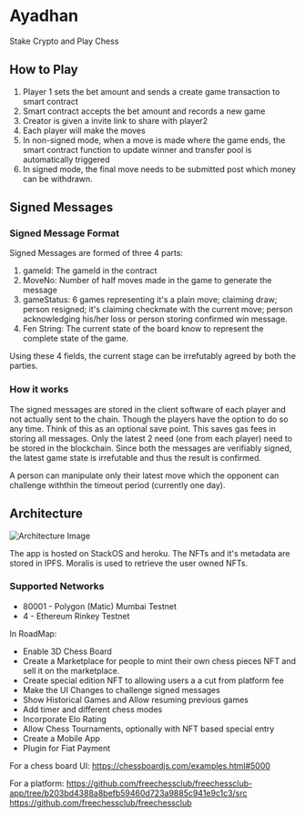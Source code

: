 # Ayadhan
Stake Crypto and Play Chess

## How to Play
1. Player 1 sets the bet amount and sends a create game transaction to smart contract
2. Smart contract accepts the bet amount and records a new game
3. Creator is given a invite link to share with player2
4. Each player will make the moves
5. In non-signed mode, when a move is made where the game ends, the smart contract function to update winner and transfer pool is automatically triggered
6. In signed mode, the final move needs to be submitted post which money can be withdrawn.


## Signed Messages
### Signed Message Format
Signed Messages are formed of three 4 parts:
1. gameId: The gameId in the contract
2. MoveNo: Number of half moves made in the game to generate the message
3. gameStatus: 6 games representing it's a plain move; claiming draw; person resigned; it's claiming checkmate with the current move; person acknowledging his/her loss or person storing confirmed win message.
4. Fen String: The current state of the board know to represent the complete state of the game.

Using these 4 fields, the current stage can be irrefutably agreed by both the parties.

### How it works
The signed messages are stored in the client software of each player and not actually sent to the chain. Though the players have the option to do so any time. Think of this as an optional save point.
This saves gas fees in storing all messages. Only the latest 2 need (one from each player) need to be stored in the blockchain.
Since both the messages are verifiably signed, the latest game state is irrefutable and thus the result is confirmed.

A person can manipulate only their latest move which the opponent can challenge withthin the timeout period (currently one day).

## Architecture
![Architecture Image ](https://github.com/vintageplayer/ZILNFTIndexMarketplace/blob/master/Ayadhan_architecture.png?raw=true)

The app is hosted on StackOS and heroku.
The NFTs and it's metadata are stored in IPFS.
Moralis is used to retrieve the user owned NFTs.

### Supported Networks
 - 80001 - Polygon (Matic) Mumbai Testnet
 - 4 - Ethereum Rinkey Testnet

In RoadMap:
 - Enable 3D Chess Board
 - Create a Marketplace for people to mint their own chess pieces NFT and sell it on the marketplace.
 - Create special edition NFT to allowing users a a cut from platform fee
 - Make the UI Changes to challenge signed messages
 - Show Historical Games and Allow resuming previous games
 - Add timer and different chess modes
 - Incorporate Elo Rating
 - Allow Chess Tournaments, optionally with NFT based special entry
 - Create a Mobile App
 - Plugin for Fiat Payment


For a chess board UI: https://chessboardjs.com/examples.html#5000

For a platform:
 https://github.com/freechessclub/freechessclub-app/tree/b203bd4388a8befb59460d723a9885c941e9c1c3/src
 https://github.com/freechessclub/freechessclub